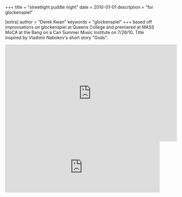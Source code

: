 +++
title = "streetlight puddle night"
date = 2010-01-01
description = "for glockenspiel"

[extra]
author = "Derek Kwan"
keywords = "glockenspiel"
+++
based off improvsations on glockenspiel at Queens College and premiered at MASS MoCA at the Bang on a Can Summer Music Institute on 7/26/10. Title inspired by Vladimir Nabokov's short story "Gods".

<iframe width="560" height="315" src="https://www.youtube.com/embed/H49-H_BLsss" frameborder="0" allow="accelerometer; autoplay; encrypted-media; gyroscope; picture-in-picture" allowfullscreen></iframe>

  <iframe width="100%" height="166" scrolling="no" frameborder="no" src="https://w.soundcloud.com/player/?url=https%3A//api.soundcloud.com/tracks/100885919"></iframe>

